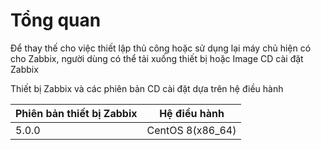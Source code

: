 # Tổng quan
Để thay thế cho việc thiết lập thủ công hoặc sử dụng lại máy chủ hiện có cho Zabbix, người dùng có thể tải xuống thiết bị hoặc Image CD cài đặt Zabbix

Thiết bị Zabbix và các phiên bản CD cài đặt dựa trên hệ điều hành

|Phiên bản thiết bị Zabbix|Hệ điều hành|
|-|-|
|5.0.0|CentOS 8(x86_64)|

